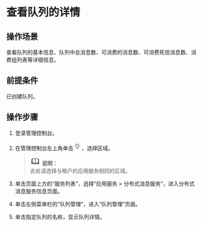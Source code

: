 # 查看队列的详情<a name="zh-cn_topic_0034678330"></a>

## 操作场景<a name="section41381104"></a>

查看队列的基本信息、队列中总消息数、可消费的消息数、可消费死信消息数、消费组列表等详细信息。

## 前提条件<a name="section36885620"></a>

已创建队列。

## 操作步骤<a name="section63535124"></a>

1.  登录管理控制台。
2.  在管理控制台左上角单击![](figures/icon-region.png)，选择区域。

    >![](public_sys-resources/icon-note.gif) **说明：**   
    >此处请选择与租户的应用服务相同的区域。  

3.  单击页面上方的“服务列表”，选择“应用服务 \> 分布式消息服务”，进入分布式消息服务信息页面。
4.  单击左侧菜单栏的“队列管理”，进入“队列管理”页面。
5.  单击指定队列的名称，显示队列详情。

